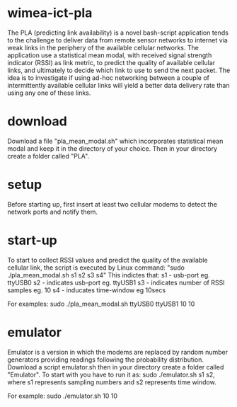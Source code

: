# wimea-ict-pla
The PLA (predicting link availability) is a novel bash-script application tends to the challenge to deliver data from remote sensor networks to
internet via weak links in the periphery of the available cellular networks.
The application use a statistical mean modal, with received signal strength indicator (RSSI) as link metric, to predict the quality of available cellular links, and ultimately to decide which link to use to send the next packet.
The idea is to investigate if using ad-hoc networking between a couple of intermittently available cellular links will yield a better data delivery rate than using any one of these links.

# download
Download a file "pla_mean_modal.sh" which incorporates statistical mean modal and keep it in the directory of your choice. Then in your directory create a folder called "PLA".

# setup
Before starting up, first insert at least two cellular modems to detect the network ports and notify them.

# start-up
To start to collect RSSI values and predict the quality of the available cellular link, the script is executed by
Linux command: "sudo ./pla_mean_modal.sh s1 s2 s3 s4"
This indictes that:
s1 - usb-port eg. ttyUSB0 
s2 - indicates usb-port eg. ttyUSB1
s3 - indicates number of RSSI samples eg. 10
s4 - inducates time-window eg 10secs

For examples: sudo ./pla_mean_modal.sh ttyUSB0 ttyUSB1 10 10 

# emulator
Emulator is a version in which the modems are replaced by random number generators providing readings following the probability distribution. Download a script emulator.sh then in your directory create a folder called "Emulator". To start with you have to run it as:
sudo ./emulator.sh s1 s2, where s1 represents sampling numbers and s2 represents time window.

For example: sudo ./emulator.sh 10 10
